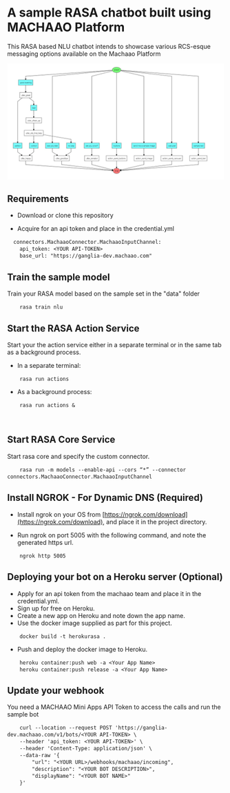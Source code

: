 # A sample RASA chatbot built using MACHAAO Platform
This RASA based NLU chatbot intends to showcase various RCS-esque messaging options available on the Machaao Platform

![image](images/sample_rasa_machaao_bot.jpeg)

## Requirements ##
* Download or clone this repository
           
* Acquire for an api token and place in the credential.yml
```
  connectors.MachaaoConnector.MachaaoInputChannel:
    api_token: <YOUR API-TOKEN>
    base_url: "https://ganglia-dev.machaao.com"
```

## Train the sample model ##
Train your RASA model based on the sample set in the "data" folder
```
	rasa train nlu 
```
## Start the RASA Action Service ##
Start your the action service either in a separate terminal or in the same tab as a background process.<br>

* In a separate terminal:
```
	rasa run actions
```

* As a background process:
```
	rasa run actions &
```
<br>

## Start RASA Core Service ##
Start rasa core and specify the custom connector.<br>
```
	rasa run -m models --enable-api --cors “*” --connector connectors.MachaaoConnector.MachaaoInputChannel
```

## Install NGROK - For Dynamic DNS (Required) ##
* Install ngrok on your OS from [https://ngrok.com/download](https://ngrok.com/download), and place it in the project directory.<br>

* Run ngrok on port 5005 with the following command, and note the generated https url.<br>

```
	ngrok http 5005
```

## Deploying your bot on a Heroku server (Optional) ##

* Apply for an api token from the machaao team and place it in the credential.yml.
* Sign up for free on Heroku.
* Create a new app on Heroku and note down the app name.
* Use the docker image supplied as part for this project.

```
	docker build -t herokurasa .
```

* Push and deploy the docker image to Heroku.
```
	heroku container:push web -a <Your App Name>
	heroku container:push release -a <Your App Name>
```

## Update your webhook ##
You need a MACHAAO Mini Apps API Token to access the calls and run the sample bot
```
	curl --location --request POST 'https://ganglia-dev.machaao.com/v1/bots/<YOUR API-TOKEN> \
	--header 'api_token: <YOUR API-TOKEN>' \
	--header 'Content-Type: application/json' \
	--data-raw '{
		"url": "<YOUR URL>/webhooks/machaao/incoming",
		"description": "<YOUR BOT DESCRIPTION>",
		"displayName": "<YOUR BOT NAME>"
	}'
```
